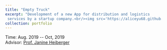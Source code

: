 ```yaml
---
title: "Empty Truck"
excerpt: "Development of a new App for distribution and logistics
 services by a startup company.<br/><img src='https://aliceyu68.github.io/tongjie-yu.github.io/files/PMI6010_Project_Empty_Trucks_Tongjie_Yu.pdf'>"
collection: portfolio
---
```


<i class='fas fa-calendar-alt'></i> Time: Aug. 2019 -- Oct, 2019  <br>
<i class='fas fa-address-book'></i> Advisor: [Prof. Janine Heiberger](https://www.linkedin.com/in/janine-heiberger-mba-pmp-a703471/)
